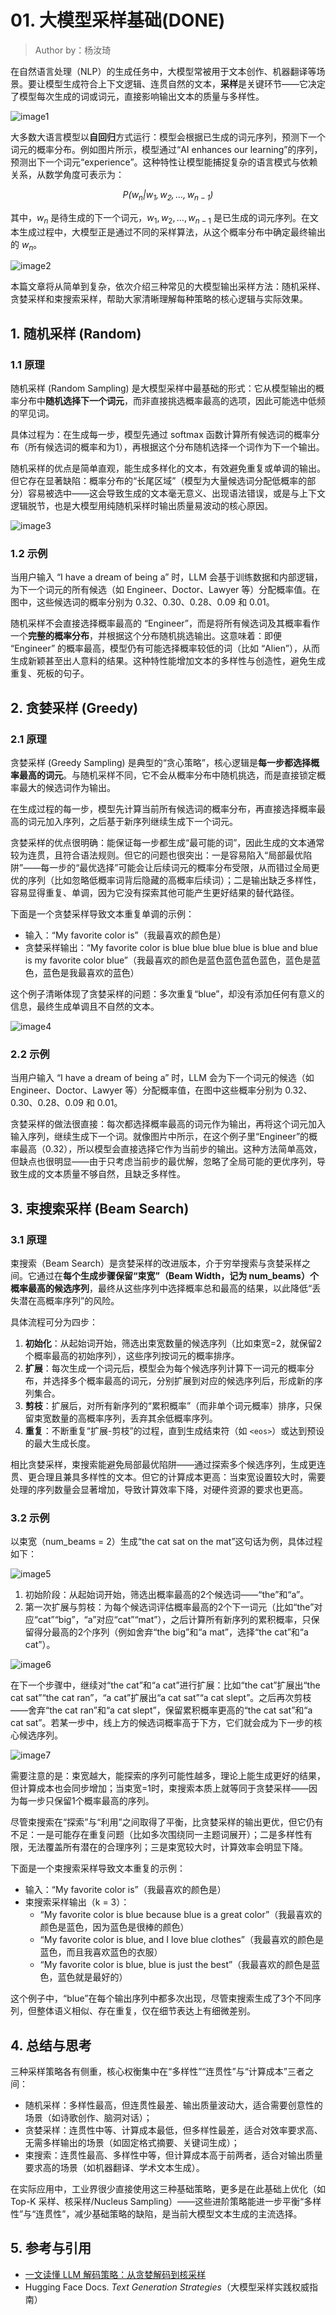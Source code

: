 <!--Copyright © ZOMI 适用于[License](https://github.com/Infrasys-AI/AIInfra)版权许可-->

# 01. 大模型采样基础(DONE)

> Author by：杨汝琦

在自然语言处理（NLP）的生成任务中，大模型常被用于文本创作、机器翻译等场景。要让模型生成符合上下文逻辑、连贯自然的文本，**采样**是关键环节——它决定了模型每次生成的词或词元，直接影响输出文本的质量与多样性。

![image1](./images/01SamplingBasics01.png)

大多数大语言模型以**自回归**方式运行：模型会根据已生成的词元序列，预测下一个词元的概率分布。例如图片所示，模型通过“AI enhances our learning”的序列，预测出下一个词元“experience”。这种特性让模型能捕捉复杂的语言模式与依赖关系，从数学角度可表示为：

$$
\mathit{P(w_n|w_1,w_2,\ldots,w_{n-1})}
$$

其中，$w_n$ 是待生成的下一个词元，$w_1,w_2,\ldots,w_{n-1}$ 是已生成的词元序列。在文本生成过程中，大模型正是通过不同的采样算法，从这个概率分布中确定最终输出的 $w_n$。

![image2](./images/01SamplingBasics02.png)

本篇文章将从简单到复杂，依次介绍三种常见的大模型输出采样方法：随机采样、贪婪采样和束搜索采样，帮助大家清晰理解每种策略的核心逻辑与实际效果。

## 1. 随机采样 (Random)

### 1.1 原理

随机采样 (Random Sampling) 是大模型采样中最基础的形式：它从模型输出的概率分布中**随机选择下一个词元**，而非直接挑选概率最高的选项，因此可能选中低频的罕见词。  

具体过程为：在生成每一步，模型先通过 softmax 函数计算所有候选词的概率分布（所有候选词的概率和为1），再根据这个分布随机选择一个词作为下一个输出。  

随机采样的优点是简单直观，能生成多样化的文本，有效避免重复或单调的输出。但它存在显著缺陷：概率分布的“长尾区域”（模型为大量候选词分配低概率的部分）容易被选中——这会导致生成的文本毫无意义、出现语法错误，或是与上下文逻辑脱节，也是大模型用纯随机采样时输出质量易波动的核心原因。

![image3](./images/01SamplingBasics03.png)

### 1.2 示例

当用户输入 “I have a dream of being a” 时，LLM 会基于训练数据和内部逻辑，为下一个词元的所有候选（如 Engineer、Doctor、Lawyer 等）分配概率值。在图中，这些候选词的概率分别为 0.32、0.30、0.28、0.09 和 0.01。  

随机采样不会直接选择概率最高的 “Engineer”，而是将所有候选词及其概率看作一个**完整的概率分布**，并根据这个分布随机挑选输出。这意味着：即便 “Engineer” 的概率最高，模型仍有可能选择概率较低的词（比如 “Alien”），从而生成新颖甚至出人意料的结果。这种特性能增加文本的多样性与创造性，避免生成重复、死板的句子。

## 2. 贪婪采样 (Greedy)

### 2.1 原理

贪婪采样 (Greedy Sampling) 是典型的“贪心策略”，核心逻辑是**每一步都选择概率最高的词元**。与随机采样不同，它不会从概率分布中随机挑选，而是直接锁定概率最大的候选词作为输出。  

在生成过程的每一步，模型先计算当前所有候选词的概率分布，再直接选择概率最高的词元加入序列，之后基于新序列继续生成下一个词元。  

贪婪采样的优点很明确：能保证每一步都生成“最可能的词”，因此生成的文本通常较为连贯，且符合语法规则。但它的问题也很突出：一是容易陷入“局部最优陷阱”——每一步的“最优选择”可能会让后续词元的概率分布受限，从而错过全局更优的序列（比如忽略低概率词背后隐藏的高概率后续词）；二是输出缺乏多样性，容易显得重复、单调，因为它没有探索其他可能产生更好结果的替代路径。

下面是一个贪婪采样导致文本重复单调的示例：

- 输入：“My favorite color is”（我最喜欢的颜色是）
- 贪婪采样输出：“My favorite color is blue blue blue blue is blue and blue is my favorite color blue”（我最喜欢的颜色是蓝色蓝色蓝色蓝色，蓝色是蓝色，蓝色是我最喜欢的蓝色）

这个例子清晰体现了贪婪采样的问题：多次重复“blue”，却没有添加任何有意义的信息，最终生成单调且不自然的文本。

![image4](./images/01SamplingBasics04.png)

### 2.2 示例

当用户输入 “I have a dream of being a” 时，LLM 会为下一个词元的候选（如 Engineer、Doctor、Lawyer 等）分配概率值，在图中这些概率分别为 0.32、0.30、0.28、0.09 和 0.01。  

贪婪采样的做法很直接：每次都选择概率最高的词元作为输出，再将这个词元加入输入序列，继续生成下一个词。就像图片中所示，在这个例子里“Engineer”的概率最高（0.32），所以模型会直接选择它作为当前步的输出。这种方法简单高效，但缺点也很明显——由于只考虑当前步的最优解，忽略了全局可能的更优序列，导致生成的文本质量不够自然，且缺乏多样性。

## 3. 束搜索采样 (Beam Search)

### 3.1 原理

束搜索（Beam Search）是贪婪采样的改进版本，介于穷举搜索与贪婪采样之间。它通过在**每个生成步骤保留“束宽”（Beam Width，记为 num_beams）个概率最高的候选序列**，最终从这些序列中选择概率总和最高的结果，以此降低“丢失潜在高概率序列”的风险。  

具体流程可分为四步：

1. **初始化**：从起始词开始，筛选出束宽数量的候选序列（比如束宽=2，就保留2个概率最高的初始序列），这些序列按词元的概率排序。
2. **扩展**：每次生成一个词元后，模型会为每个候选序列计算下一词元的概率分布，并选择多个概率最高的词元，分别扩展到对应的候选序列后，形成新的序列集合。
3. **剪枝**：扩展后，对所有新序列的“累积概率”（而非单个词元概率）排序，只保留束宽数量的高概率序列，丢弃其余低概率序列。
4. **重复**：不断重复“扩展-剪枝”的过程，直到生成结束符（如 `<eos>`）或达到预设的最大生成长度。

相比贪婪采样，束搜索能避免局部最优陷阱——通过探索多个候选序列，生成更连贯、更合理且兼具多样性的文本。但它的计算成本更高：当束宽设置较大时，需要处理的序列数量会显著增加，导致计算效率下降，对硬件资源的要求也更高。

### 3.2 示例

以束宽（num_beams = 2）生成“the cat sat on the mat”这句话为例，具体过程如下：

![image5](./images/01SamplingBasics05.png)

1. 初始阶段：从起始词开始，筛选出概率最高的2个候选词——“the”和“a”。
2. 第一次扩展与剪枝：为每个候选词评估概率最高的2个下一词元（比如“the”对应“cat”“big”，“a”对应“cat”“mat”），之后计算所有新序列的累积概率，只保留得分最高的2个序列（例如舍弃“the big”和“a mat”，选择“the cat”和“a cat”）。

![image6](./images/01SamplingBasics06.png)

在下一个步骤中，继续对“the cat”和“a cat”进行扩展：比如“the cat”扩展出“the cat sat”“the cat ran”，“a cat”扩展出“a cat sat”“a cat slept”。之后再次剪枝——舍弃“the cat ran”和“a cat slept”，保留累积概率更高的“the cat sat”和“a cat sat”。若某一步中，线上方的候选词概率高于下方，它们就会成为下一步的核心候选序列。

![image7](./images/01SamplingBasics07.png)

需要注意的是：束宽越大，能探索的序列可能性越多，理论上能生成更好的结果，但计算成本也会同步增加；当束宽=1时，束搜索本质上就等同于贪婪采样——因为每一步只保留1个概率最高的序列。

尽管束搜索在“探索”与“利用”之间取得了平衡，比贪婪采样的输出更优，但它仍有不足：一是可能存在重复问题（比如多次围绕同一主题词展开）；二是多样性有限，无法覆盖所有潜在的合理序列；三是束宽较大时，计算效率会明显下降。

下面是一个束搜索采样导致文本重复的示例：

- 输入：“My favorite color is”（我最喜欢的颜色是）
- 束搜索采样输出（k = 3）：
  - “My favorite color is blue because blue is a great color”（我最喜欢的颜色是蓝色，因为蓝色是很棒的颜色）
  - “My favorite color is blue, and I love blue clothes”（我最喜欢的颜色是蓝色，而且我喜欢蓝色的衣服）
  - “My favorite color is blue, blue is just the best”（我最喜欢的颜色是蓝色，蓝色就是最好的）

这个例子中，“blue”在每个输出序列中都多次出现，尽管束搜索生成了3个不同序列，但整体语义相似、存在重复，仅在细节表达上有细微差别。

## 4. 总结与思考

三种采样策略各有侧重，核心权衡集中在“多样性”“连贯性”与“计算成本”三者之间：  

- 随机采样：多样性最高，但连贯性最差、输出质量波动大，适合需要创意性的场景（如诗歌创作、脑洞对话）；  
- 贪婪采样：连贯性中等、计算成本最低，但多样性最差，适合对效率要求高、无需多样输出的场景（如固定格式摘要、关键词生成）；  
- 束搜索：连贯性最高、多样性中等，但计算成本高于前两者，适合对输出质量要求高的场景（如机器翻译、学术文本生成）。  

在实际应用中，工业界很少直接使用这三种基础策略，更多是在此基础上优化（如 Top-K 采样、核采样/Nucleus Sampling）——这些进阶策略能进一步平衡“多样性”与“连贯性”，减少基础策略的缺陷，是当前大模型文本生成的主流选择。

## 5. 参考与引用

- [一文读懂 LLM 解码策略：从贪婪解码到核采样](https://segmentfault.com/a/1190000046114574)  
- Hugging Face Docs. *Text Generation Strategies*（大模型采样实践权威指南）
